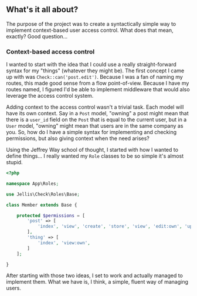 ## What's it all about?

The purpose of the project was to create a syntactically simple way to implement context-based user access control. What does that mean, exactly? Good question...

### Context-based access control

I wanted to start with the idea that I could use a really straight-forward syntax for my "things" (whatever they might be). The first concept I came up with was `Check::can('post.edit')`. Because I was a fan of naming my routes, this made good sense from a flow point-of-view. Because I have my routes named, I figured I'd be able to implement middleware that would also leverage the access control system.

Adding context to the access control wasn't a trivial task. Each model will have its own context. Say in a `Post` model, "owning" a post might mean that there is a `user_id` field on the `Post` that is equal to the current user, but in a `User` model, "owning" might mean that users are in the same company as you. So, how do I have a simple syntax for implementing and checking permissions, but also giving context when the need arises?

Using the Jeffrey Way school of thought, I started with how I wanted to define things... I really wanted my `Role` classes to be so simple it's almost stupid.

```php
<?php

namespace App\Roles;

use Jellis\Check\Roles\Base;

class Member extends Base {

    protected $permissions = [
        'post' => [
            'index', 'view', 'create', 'store', 'view', 'edit:own', 'update:own',
        ],
        'thing' => [
            'index', 'view:own',
        ]
    ];

}
```

After starting with those two ideas, I set to work and actually managed to implement them. What we have is, I think, a simple, fluent way of managing users.